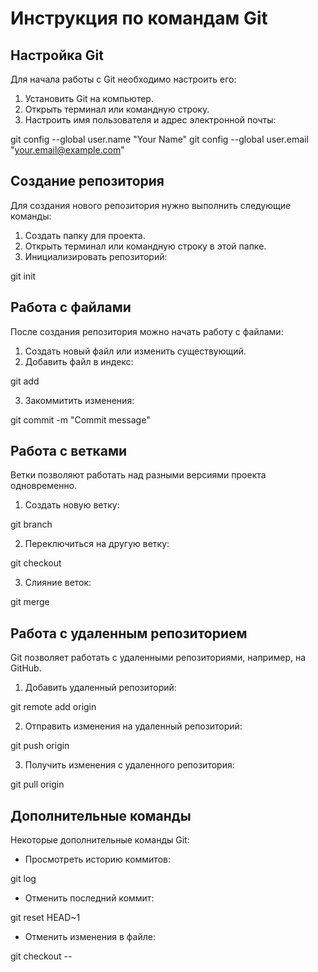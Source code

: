 # Инструкция по командам Git

## Настройка Git

Для начала работы с Git необходимо настроить его:

1. Установить Git на компьютер.
2. Открыть терминал или командную строку.
3. Настроить имя пользователя и адрес электронной почты:


git config --global user.name "Your Name"
git config --global user.email "your.email@example.com"


## Создание репозитория

Для создания нового репозитория нужно выполнить следующие команды:

1. Создать папку для проекта.
2. Открыть терминал или командную строку в этой папке.
3. Инициализировать репозиторий:


git init


## Работа с файлами

После создания репозитория можно начать работу с файлами:

1. Создать новый файл или изменить существующий.
2. Добавить файл в индекс:


git add <filename>


3. Закоммитить изменения:


git commit -m "Commit message"


## Работа с ветками

Ветки позволяют работать над разными версиями проекта одновременно.

1. Создать новую ветку:


git branch <branchname>


2. Переключиться на другую ветку:


git checkout <branchname>


3. Слияние веток:


git merge <branchname>


## Работа с удаленным репозиторием

Git позволяет работать с удаленными репозиториями, например, на GitHub.

1. Добавить удаленный репозиторий:


git remote add origin <remote repository URL>


2. Отправить изменения на удаленный репозиторий:


git push origin <branchname>


3. Получить изменения с удаленного репозитория:


git pull origin <branchname>


## Дополнительные команды

Некоторые дополнительные команды Git:

- Просмотреть историю коммитов:


git log


- Отменить последний коммит:


git reset HEAD~1


- Отменить изменения в файле:


git checkout -- <filename>

